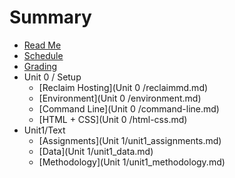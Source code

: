 # Summary

* [Read Me](README.md)
* [Schedule](schedule.md)
* [Grading](grading.md)
* Unit 0 / Setup
   * [Reclaim Hosting](Unit 0 /reclaimmd.md)
   * [Environment](Unit 0 /environment.md)
   * [Command Line](Unit 0 /command-line.md)
   * [HTML + CSS](Unit 0 /html-css.md)
* Unit1/Text
   * [Assignments](Unit 1/unit1_assignments.md)
   * [Data](Unit 1/unit1_data.md)
   * [Methodology](Unit 1/unit1_methodology.md)

